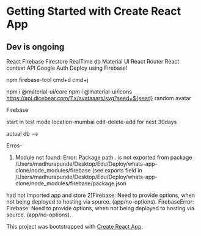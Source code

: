 # Getting Started with Create React App


## Dev is ongoing
React
Firebase Firestore RealTime db
Material UI
React Router
React context API
Google Auth
Deploy using Firebase!

npm firebase-tool
cmd+d
cmd+j

npm i @material-ui/core
npm i @material-ui/icons
https://api.dicebear.com/7.x/avataaars/svg?seed=${seed} random avatar

<!-- 1:32:51 -->

<!-- 1.53.00 -->

Firebase

start in test mode
location-mumbai
edit-delete-add for next 30days

<!-- sidebar changes--> actual db  -->

Erros-

1. Module not found: Error: Package path . is not exported from package /Users/madhurapunde/Desktop/Edu/Deploy/whats-app-clone/node_modules/firebase (see exports field in /Users/madhurapunde/Desktop/Edu/Deploy/whats-app-clone/node_modules/firebase/package.json

had not imported app and store
2)Firebase: Need to provide options, when not being deployed to hosting via source. (app/no-options).
FirebaseError: Firebase: Need to provide options, when not being deployed to hosting via source. (app/no-options).

<!-- 2.07.15 -->

This project was bootstrapped with [Create React App](https://github.com/facebook/create-react-app).
